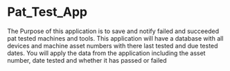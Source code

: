 # Pat_Test_App
The Purpose of this application is to save and notify failed and succeeded pat tested machines and tools. 
This application will have a database with all devices and machine asset numbers with there last tested and due tested dates. 
You will apply the data from the application including the asset number, date tested and whether it has passed or failed
